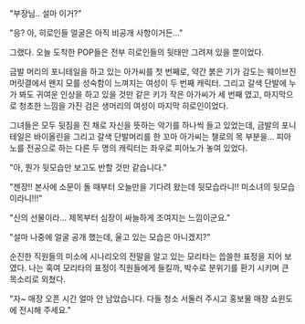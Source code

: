 "부장님.. 설마 이거?" 

"응? 아, 히로인들 얼굴은 아직 비공개 사항이거든..." 

그랬다. 오늘 도착한 POP들은 전부 히로인들의 뒷태만 그려져 있을 뿐이었다. 

금발 머리의 포니테일을 하고 있는 아가씨를 첫 번째로, 약간 붉은 기가 감도는 웨이브진 머릿결에서 왠지 모를 성숙함이 느껴지는 여성이 두 번째 캐릭터. 
그리고 갈색 단발에 누가 봐도 귀여운 인상을 하고 있을 것만 같은 키가 작은 아가씨가 세 번째 였고, 마지막으로 청초한 느낌을 가진 검은 생머리의 여성이 마지막 히로인이었다. 

그녀들은 모두 뒷짐을 진 채로 자신을 뜻하는 악기를 하나씩 들고 있었는데, 금발의 포니테일은 바이올린을 그리고 갈색 단발머리를 한 꼬마 아가씨는 챌로의 목 부분을... 
피아노를 전공으로 하는 다른 두 명의 캐릭터는 좌우로 피아노가 놓여 있었다. 

"아, 뭔가 뒷모습만 보고도 반할 것만 같습니다." 

"젠장!! 본사에 소문이 돌 때부터 오늘만을 기다려 왔는데 뒷모습라니!! 미소녀의 뒷모습이라니!!!" 

"신의 선물이라... 제목부터 심장이 싸늘하게 조여지는 느낌이군요." 

"설마 나중에 얼굴 공개 했는데, 울고 있는 모습은 아니겠지?" 

순진한 직원들의 미소에 시나리오의 전말을 알고 있는 모리타는 씁쓸한 표정을 지어 보였다. 
나는 혹여 모리타의 표정이 직원들에게 들킬까, 박수로 분위기를 환기 시키며 큰 목소리로 외쳤다. 

"자~ 매장 오픈 시간 얼마 안 남았습니다. 다들 청소 서둘러 주시고 홍보물 매장 쇼윈도에 전시해 주세요." 